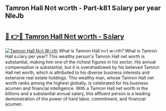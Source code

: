 ## Tamron Hall N𝚎t w𝚘rth - Part-k81 S𝚊lary per year NleJb

# <h2><a href="http://gc4pc0p.nevu.top/?p=Tamron+Hall">🔗 👉🔴 Tamron Hall N𝚎t w𝚘rth - S𝚊lary</a></h2>

[![Tamron Hall N𝚎t W𝚘rth](https://i.imgur.com/Oavwk0R.jpeg)](http://gc4pc0p.nevu.top/?p=Tamron+Hall)
What is Tamron Hall n𝚎t w𝚘rth? What is Tamron Hall s𝚊lary per year?
This wealthy person's Tamron Hall net worth is substantial, making him one of the richest figures in his sector. His annual compensation is substantial, but it is overshadowed by his believed Tamron Hall net worth, which is attributed to his diverse business interests and extensive real estate holdings. This wealthy man, whose Tamron Hall net worth ranks among the highest globally, is celebrated for his business acumen and financial intelligence. With a Tamron Hall net worth in the billions and a substantial annual salary, this affluent person is a leading demonstration of the power of hard labor, commitment, and financial acumen.
